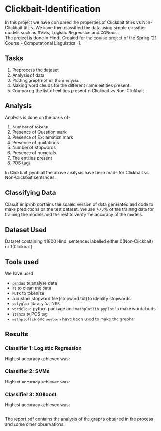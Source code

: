 # Clickbait-Identification
In this project we have compared the properties of Clickbait titles vs Non-Clickbait titles. We have then classified the data using simple classifier models such as SVMs, Logistic Regression and XGBoost. </br>
The project is done in Hindi. Created for the course project of the Spring '21 Course - Computational Linguistics -1.

## Tasks
1. Preprocess the dataset
2. Analysis of data
3. Plotting graphs of all the analysis.
4. Making word clouds for the different name entities present.
5. Comparing the list of entities present in Clickbait vs Non-Clickbait
  
## Analysis
Analysis is done on the basis of-
1. Number of tokens
2. Presence of Question mark
3. Presence of Exclamation mark
4. Presence of quotations
5. Number of stopwords
6. Presence of numerals
7. The entities present
8. POS tags

In Clickbait.ipynb all the above analysis have been made for Clickbait vs Non-Clickbait sentences. 

## Classifying Data
Classifier.ipynb contains the scaled version of data generated and code to make predictions on the test dataset. We use >70% of the training data for training the models and the rest to verify the accuracy of the models. 

## Dataset Used
  Dataset containing 41800 Hindi sentences labelled either 0(Non-Clickbait) or 1(Clickbait).
  
## Tools used
We have used 
  - `pandas` to analyse data 
  - `re` to clean the data
  - `NLTK` to tokenize
  - a custom stopword file (stopword.txt) to identify stopwords
  - `polyglot` library for NER
  - `wordcloud` python package and `mathplotlib.pyplot` to make wordclouds
  - `stanza` to POS tag
  - `mathplotlib` and `seaborn` have been used to make the graphs.
  
## Results
### Classifier 1: Logistic Regression
Highest accuracy achieved was:
### Classifier 2: SVMs
Highest accuracy achieved was:
### Classifier 3: XGBoost
Highest accuracy achieved was:
##
The report.pdf contains the analysis of the graphs obtained in the process and some other observations.
